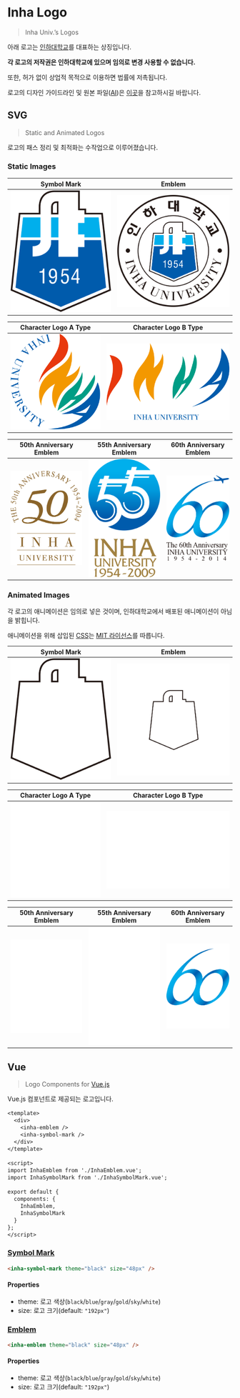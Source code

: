# Inha Logo

> Inha Univ.’s Logos

아래 로고는 [인하대학교](http://www.inha.ac.kr)를 대표하는 상징입니다.

**각 로고의 저작권은 인하대학교에 있으며 임의로 변경 사용할 수 없습니다.**

또한, 허가 없이 상업적 목적으로 이용하면 법률에 저촉됩니다.

로고의 디자인 가이드라인 및 원본 파일([AI](https://en.wikipedia.org/wiki/Adobe_Illustrator))은 [이곳](http://www.inha.ac.kr/kr/1828/subview.do)을 참고하시길 바랍니다.

## SVG

> Static and Animated Logos

로고의 패스 정리 및 최적화는 수작업으로 이루어졌습니다.

### Static Images

| Symbol Mark                                            | Emblem                                       |
| ------------------------------------------------------ | -------------------------------------------- |
| ![Inha Symbol Mark](./svg/static/inha_symbol_mark.svg) | ![Inha Emblem](./svg/static/inha_emblem.svg) |

| Character Logo A Type                                                 | Character Logo B Type                                                |
| --------------------------------------------------------------------- | -------------------------------------------------------------------- |
| ![Inha Character Logo A Type](./svg/static/inha_character_square.svg) | ![Inha Character Logo B Type ](./svg/static/inha_character_rect.svg) |

| 50th Anniversary Emblem                                            | 55th Anniversary Emblem                                            | 60th Anniversary Emblem                                            |
| ------------------------------------------------------------------ | ------------------------------------------------------------------ | ------------------------------------------------------------------ |
| ![Inha 50th Anniversary Emblem](./svg/static/inha_50th_emblem.svg) | ![Inha 55th Anniversary Emblem](./svg/static/inha_55th_emblem.svg) | ![Inha 60th Anniversary Emblem](./svg/static/inha_60th_emblem.svg) |

### Animated Images

각 로고의 애니메이션은 임의로 넣은 것이며, 인하대학교에서 배포된 애니메이션이 아님을 밝힙니다.

애니메이션을 위해 삽입된 [CSS](https://en.wikipedia.org/wiki/Cascading_Style_Sheets)는 [MIT 라이선스](./LICENSE)를 따릅니다.

| Symbol Mark                                             | Emblem                                        |
| ------------------------------------------------------- | --------------------------------------------- |
| ![Inha Symbol Mark](./svg/animate/inha_symbol_mark.svg) | ![Inha Emblem](./svg/animate/inha_emblem.svg) |

| Character Logo A Type                                                  | Character Logo B Type                                                 |
| ---------------------------------------------------------------------- | --------------------------------------------------------------------- |
| ![Inha Character Logo A Type](./svg/animate/inha_character_square.svg) | ![Inha Character Logo B Type ](./svg/animate/inha_character_rect.svg) |

| 50th Anniversary Emblem                                             | 55th Anniversary Emblem                                             | 60th Anniversary Emblem                                             |
| ------------------------------------------------------------------- | ------------------------------------------------------------------- | ------------------------------------------------------------------- |
| ![Inha 50th Anniversary Emblem](./svg/animate/inha_50th_emblem.svg) | ![Inha 55th Anniversary Emblem](./svg/animate/inha_55th_emblem.svg) | ![Inha 60th Anniversary Emblem](./svg/animate/inha_60th_emblem.svg) |

## Vue

> Logo Components for [Vue.js](https://vuejs.org/)

Vue.js 컴포넌트로 제공되는 로고입니다.

```vue
<template>
  <div>
    <inha-emblem />
    <inha-symbol-mark />
  </div>
</template>

<script>
import InhaEmblem from './InhaEmblem.vue';
import InhaSymbolMark from './InhaSymbolMark.vue';

export default {
  components: {
    InhaEmblem,
    InhaSymbolMark
  }
};
</script>
```

### [Symbol Mark](./vue/InhaSymbolMark.vue)

```html
<inha-symbol-mark theme="black" size="48px" />
```

#### Properties

- theme: 로고 색상(`black`/`blue`/`gray`/`gold`/`sky`/`white`)
- size: 로고 크기(default: `"192px"`)

### [Emblem](./vue/InhaEmblem.vue)

```html
<inha-emblem theme="black" size="48px" />
```

#### Properties

- theme: 로고 색상(`black`/`blue`/`gray`/`gold`/`sky`/`white`)
- size: 로고 크기(default: `"192px"`)
